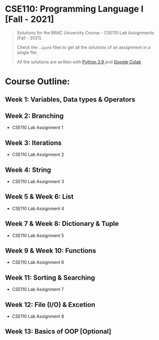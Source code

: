 # CSE110: Programming Language I \[Fall - 2021\]

> Solutions for the BRAC University Course - CSE110 Lab Assignments \[Fall - 2021\].
> 
> Check the `.ipynb` files to get all the solutions of an assignment in a single file.
>  
> All the solutions are written with [Python 3.9 ](https://www.python.org/downloads/) and [Google Colab](https://colab.research.google.com/)

# Course Outline:

## **Week 1:** Variables, Data types & Operators

## **Week 2:** Branching
 * CSE110 Lab Assignment 1

## **Week 3:** Iterations
 * CSE110 Lab Assignment 2

## **Week 4:** String
 * CSE110 Lab Assignment 3

## **Week 5 & Week 6:** List
 * CSE110 Lab Assignment 4

## **Week 7 & Week 8:** Dictionary & Tuple
 * CSE110 Lab Assignment 5

## **Week 9 & Week 10:** Functions
 * CSE110 Lab Assignment 6

## **Week 11:** Sorting & Searching
 * CSE110 Lab Assignment 7

## **Week 12:** File (I/O) & Excetion
 * CSE110 Lab Assignment 8

## **Week 13:** Basics of OOP \[Optional\]
